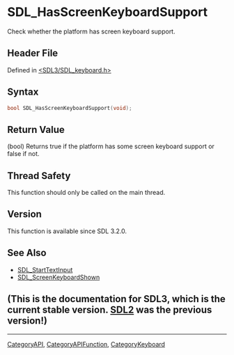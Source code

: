 # SDL_HasScreenKeyboardSupport

Check whether the platform has screen keyboard support.

## Header File

Defined in [<SDL3/SDL_keyboard.h>](https://github.com/libsdl-org/SDL/blob/main/include/SDL3/SDL_keyboard.h)

## Syntax

```c
bool SDL_HasScreenKeyboardSupport(void);
```

## Return Value

(bool) Returns true if the platform has some screen keyboard support or
false if not.

## Thread Safety

This function should only be called on the main thread.

## Version

This function is available since SDL 3.2.0.

## See Also

- [SDL_StartTextInput](SDL_StartTextInput)
- [SDL_ScreenKeyboardShown](SDL_ScreenKeyboardShown)


## (This is the documentation for SDL3, which is the current stable version. [SDL2](https://wiki.libsdl.org/SDL2/) was the previous version!)



----
[CategoryAPI](CategoryAPI), [CategoryAPIFunction](CategoryAPIFunction), [CategoryKeyboard](CategoryKeyboard)

